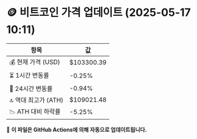 # 🪙 비트코인 가격 업데이트 (2025-05-17 10:11)

| 항목                | 값 |
|--------------------|----------------|
| 💰 현재 가격 (USD) | $103300.39 |
| ⏳ 1시간 변동률    | -0.25% |
| 📆 24시간 변동률   | -0.94% |
| 🔝 역대 최고가 (ATH) | $109021.48 |
| 📉 ATH 대비 하락률 | -5.25% |

🔄 **이 파일은 GitHub Actions에 의해 자동으로 업데이트됩니다.**

